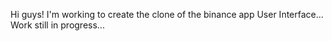 Hi guys!
I'm working to create the clone of the binance app User Interface...
Work still in progress...
